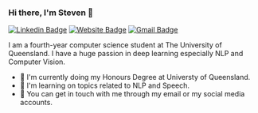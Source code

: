 ### Hi there, I'm Steven 👋
[![Linkedin Badge](https://img.shields.io/badge/-stevenlimcorn-blue?style=flat&logo=Linkedin&logoColor=white&link=https://www.linkedin.com/in/stevenlimcorn/)](https://www.linkedin.com/in/stevenlimcorn/)
[![Website Badge](https://img.shields.io/badge/-stevenlimcorn-1B88FE?style=flat&logo=Google-Chrome&logoColor=white&link=https://stevenlimcorn.github.io/)](https://stevenlimcorn.github.io/)
[![Gmail Badge](https://img.shields.io/badge/-stevenlimcorn-c14438?style=flat&logo=Gmail&logoColor=white&link=mailto:stevenlimcorn@gmail.com)](mailto:stevenlimcorn@gmail.com)

I am a fourth-year computer science student at The University of Queensland. I have a huge passion in deep learning especially NLP and Computer Vision.

- 🔭 I'm currently doing my Honours Degree at Universty of Queensland.
- 🌱 I'm learning on topics related to NLP and Speech.
- 💬 You can get in touch with me through my email or my social media accounts.
